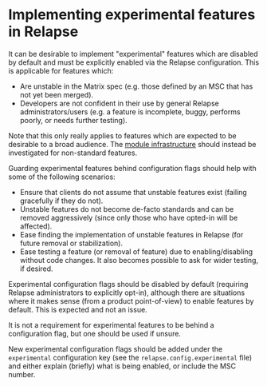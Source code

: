 # Implementing experimental features in Relapse

It can be desirable to implement "experimental" features which are disabled by
default and must be explicitly enabled via the Relapse configuration. This is
applicable for features which:

* Are unstable in the Matrix spec (e.g. those defined by an MSC that has not yet been merged).
* Developers are not confident in their use by general Relapse administrators/users
  (e.g. a feature is incomplete, buggy, performs poorly, or needs further testing).

Note that this only really applies to features which are expected to be desirable
to a broad audience. The [module infrastructure](../modules/index.md) should
instead be investigated for non-standard features.

Guarding experimental features behind configuration flags should help with some
of the following scenarios:

* Ensure that clients do not assume that unstable features exist (failing
  gracefully if they do not).
* Unstable features do not become de-facto standards and can be removed
  aggressively (since only those who have opted-in will be affected).
* Ease finding the implementation of unstable features in Relapse (for future
  removal or stabilization).
* Ease testing a feature (or removal of feature) due to enabling/disabling without
  code changes. It also becomes possible to ask for wider testing, if desired.

Experimental configuration flags should be disabled by default (requiring Relapse
administrators to explicitly opt-in), although there are situations where it makes
sense (from a product point-of-view) to enable features by default. This is
expected and not an issue.

It is not a requirement for experimental features to be behind a configuration flag,
but one should be used if unsure.

New experimental configuration flags should be added under the `experimental`
configuration key (see the `relapse.config.experimental` file) and either explain
(briefly) what is being enabled, or include the MSC number.
